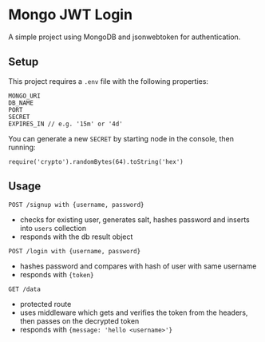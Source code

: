 # Mongo JWT Login

A simple project using MongoDB and jsonwebtoken for authentication.

## Setup

This project requires a `.env` file with the following properties:

```
MONGO_URI
DB_NAME
PORT
SECRET
EXPIRES_IN // e.g. '15m' or '4d'
```

You can generate a new `SECRET` by starting node in the console, then running:

```
require('crypto').randomBytes(64).toString('hex')
```

## Usage

```
POST /signup with {username, password}
```

- checks for existing user, generates salt, hashes password and inserts into `users` collection
- responds with the db result object

```
POST /login with {username, password}
```

- hashes password and compares with hash of user with same username 
- responds with `{token}`

```
GET /data
```

- protected route
- uses middleware which gets and verifies the token from the headers, then passes on the decrypted token
- responds with `{message: 'hello <username>'}`

